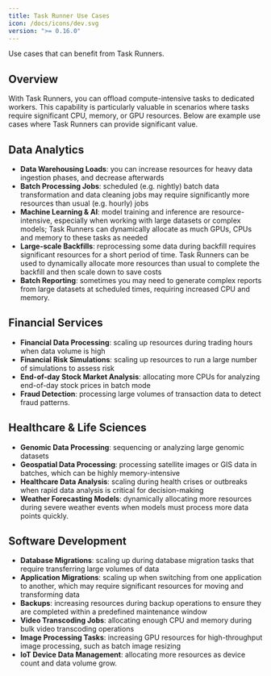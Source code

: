 ```yaml
---
title: Task Runner Use Cases
icon: /docs/icons/dev.svg
version: ">= 0.16.0"
---
```


Use cases that can benefit from Task Runners.

## Overview
With Task Runners, you can offload compute-intensive tasks to dedicated workers. This capability is particularly valuable in scenarios where tasks require significant CPU, memory, or GPU resources. Below are example use cases where Task Runners can provide significant value.

## Data Analytics
- **Data Warehousing Loads**: you can increase resources for heavy data ingestion phases, and decrease afterwards
- **Batch Processing Jobs**: scheduled (e.g. nightly) batch data transformation and data cleaning jobs may require significantly more resources than usual (e.g. hourly) jobs
- **Machine Learning & AI**: model training and inference are resource-intensive, especially when working with large datasets or complex models; Task Runners can dynamically allocate as much GPUs, CPUs and memory to these tasks as needed
- **Large-scale Backfills**: reprocessing some data during backfill requires significant resources for a short period of time. Task Runners can be used to dynamically allocate more resources than usual to complete the backfill and then scale down to save costs
- **Batch Reporting**: sometimes you may need to generate complex reports from large datasets at scheduled times, requiring increased CPU and memory.

## Financial Services
- **Financial Data Processing**: scaling up resources during trading hours when data volume is high
- **Financial Risk Simulations**: scaling up resources to run a large number of simulations to assess risk
- **End-of-day Stock Market Analysis**: allocating more CPUs for analyzing end-of-day stock prices in batch mode
- **Fraud Detection**: processing large volumes of transaction data to detect fraud patterns.

## Healthcare & Life Sciences
- **Genomic Data Processing**: sequencing or analyzing large genomic datasets
- **Geospatial Data Processing**: processing satellite images or GIS data in batches, which can be highly memory-intensive
- **Healthcare Data Analysis**: scaling during health crises or outbreaks when rapid data analysis is critical for decision-making
- **Weather Forecasting Models**: dynamically allocating more resources during severe weather events when models must process more data points quickly.

## Software Development
- **Database Migrations**: scaling up during database migration tasks that require transferring large volumes of data
- **Application Migrations**: scaling up when switching from one application to another, which may require significant resources for moving and transforming data
- **Backups**: increasing resources during backup operations to ensure they are completed within a predefined maintenance window
- **Video Transcoding Jobs**: allocating enough CPU and memory during bulk video transcoding operations
- **Image Processing Tasks**: increasing GPU resources for high-throughput image processing, such as batch image resizing
- **IoT Device Data Management**: allocating more resources as device count and data volume grow.

